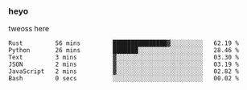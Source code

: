 ### heyo
tweoss here

<!--START_SECTION:waka-->

```text
Rust         56 mins         ███████████████▓░░░░░░░░░   62.19 %
Python       26 mins         ███████░░░░░░░░░░░░░░░░░░   28.46 %
Text         3 mins          ▓░░░░░░░░░░░░░░░░░░░░░░░░   03.30 %
JSON         2 mins          ▓░░░░░░░░░░░░░░░░░░░░░░░░   03.19 %
JavaScript   2 mins          ▓░░░░░░░░░░░░░░░░░░░░░░░░   02.82 %
Bash         0 secs          ░░░░░░░░░░░░░░░░░░░░░░░░░   00.02 %
```

<!--END_SECTION:waka-->

<!--
**Tweoss/tweoss** is a ✨ _special_ ✨ repository because its `README.md` (this file) appears on your GitHub profile.

Here are some ideas to get you started:

- 🔭 I’m currently working on ...
- 🌱 I’m currently learning ...
- 👯 I’m looking to collaborate on ...
- 🤔 I’m looking for help with ...
- 💬 Ask me about ...
- 📫 How to reach me: ...
- 😄 Pronouns: ...
- ⚡ Fun fact: ...
-->
